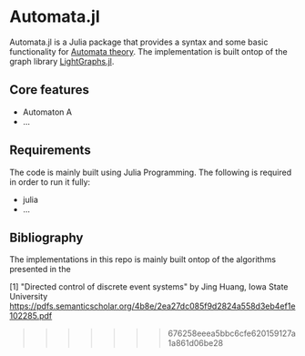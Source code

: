 # Automata.jl #

Automata.jl is a Julia package that provides a syntax and some basic functionality for [Automata theory](https://en.wikipedia.org/wiki/Automata_theory). The implementation is built ontop of the graph library [LightGraphs.jl](https://github.com/JuliaGraphs/LightGraphs.jl).

## Core features ##

* Automaton
  A
* ...

## Requirements ##

The code is mainly built using Julia Programming. The following is required in order to run it fully:
* julia
* 	...

## Bibliography ##
The implementations in this repo is mainly built ontop of the algorithms presented in the 

[1] "Directed control of discrete event systems" by Jing Huang, Iowa State University
https://pdfs.semanticscholar.org/4b8e/2ea27dc085f9d2824a558d3eb4ef1e102285.pdf
>>>>>>> 676258eeea5bbc6cfe620159127a1a861d06be28
